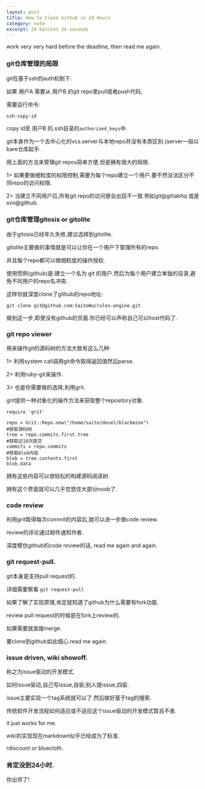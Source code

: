```yaml
---
layout: post
title: How to Clone Github in 24 Hours
category: note
excerpt: 24 minites 24 seconds
---
```


work very very hard before the deadline, then read me again.

### git仓库管理的局限

git在基于ssh的auth机制下.

如果 用户A 需要从 用户B 的git repo里pull或者push代码,

需要运行命令:

`ssh-copy-id`

copy id至 用户B 的.ssh目录的`authorized_keys`中.

git本身作为一个去中心化的vcs.server与本地repo并没有本质区别.(server一般以bare仓库起手.

用上面的方法来管理git repos简单方便,但是确有很大的局限.

1> 如果要做细粒度的权限控制,需要为每个repo建立一个用户.要不然没法区分不同repo的访问权限.

2> 当建立不同用户后,所有git repo的访问便会出现不一致.例如git@gitlabhq 或是 svn@github.

### git仓库管理gitosis or gitolite

由于gitosis已经年久失修,建议选择到gitolite.

gitolite主要做的事情就是可以让你在一个用户下管理所有的repo.

并且每个repo都可以做细粒度的操作授权.

使用惯例(github)是:建立一个名为 git 的用户.然后为每个用户建立单独的目录,避免不同用户的repo名冲突.

这样你就深度clone了github的repo地址:

`git clone git@github.com:SaitoWu/rules-engine.git`

做到这一步,即使没有github的页面.你已经可以声称自己可以host代码了.

### git repo viewer

用来操作git的源码树的方法大致有这么几种:

1> 利用system call调用git命令取得返回值然后parse.

2> 利用ruby-git来操作.

3> 也是你需要做的选择,利用grit.

grit提供一种对象化的操作方法来获取整个repository对象.

    require 'grit'
    
    repo = Grit::Repo.new("/home/saito/devel/blackmine")
    #获取源码树
    tree = repo.commits.first.tree
    #获取近10次提交
    commits = repo.commits
    #获取blob内容
    blob = tree.contents.first
    blob.data

拥有这些内容可以很轻松的构建源码阅读树.

拥有这个界面就可以几乎忽悠住大部分noob了.

### code review

利用grit取得每次commit的内容后,就可以进一步做code review.

review的评论通过邮件通知作者.

深度模仿github的code review的话, read me again and again.

### git request-pull.

git本身是支持pull request的.

详细需要察看 `git request-pull`

如果了解了实现原理,肯定就知道了github为什么需要有fork功能.

review pull request的时候是在fork上review的.

如果需要就直接merge.

要clone到github如此细心.read me again.

### issue driven, wiki showoff.

称之为issue驱动的开发模式.

如何issue驱动,自己写issue,自驱;别人提issue,四驱.

issue主要实现一个tag系统就可以了.然后做好基于tag的搜索.

传统软件开发流程如何适应或不适应这个issue驱动的开发模式暂且不表.

it just works for me.

wiki的实现现在markdown似乎已经成为了标准.

rdiscount or bluecloth.

### 肯定没到24小时.

你出师了!
